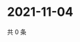 # 2021-11-04

共 0 条

<!-- BEGIN WEIBO -->
<!-- 最后更新时间 Thu Nov 04 2021 18:15:17 GMT+0800 (China Standard Time) -->

<!-- END WEIBO -->
